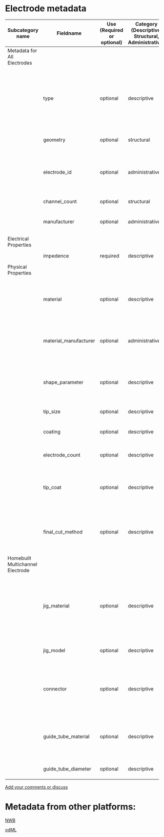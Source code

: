 # Electrode metadata

| Subcategory name | Fieldname | Use (Required or optional) | Category (Descriptive, Structural, Administrative) | General Description | Type |
| -------- | -------- | -------- | -------- | -------- | -------- |
| Metadata for All Electrodes | | | | | |
| | type | optional | descriptive | What type of electrode (ie. sharp, patch, injection, extracellular, multibarrel, mutli-electrode-array, tetrode) | ontology_entry (_Ontology1_, _Ontology2_) |
| | geometry | optional | structural | The geometry of the electrode | prb file |
| | electrode_id | optional | administrative  | A unique identifier for the electrode. Custom ID to differentiate electrodes | string |
| | channel_count | optional | structural | The number of channels | int |
| | manufacturer | optional | administrative | The manufacturer of the electrodes | string |
| Electrical Properties | | | | | |
| | impedence | required | descriptive | Electrode impedence | float |
| Physical Properties | | | | | |
| | material | optional | descriptive | The material the electrodes are made of (ie carbon fiber, glass, nichrome) | string |
| | material_manufacturer | optional | administrative | The manufacturer of the wires the electrodes are made of | string |
| | shape_parameter | optional | descriptive | The shape parameters of the electrode. Describes electrode geometry. | array |
| | tip_size | optional | descriptive | Tip size of electrode | float |
| | coating | optional | descriptive | The coating used to insulate the electrodes | string |
| | electrode_count | optional | descriptive | Number of electrodes in an array | int |
| | tip_coat | optional | descriptive | Coating material used to plate electrode tips (e.g. platinum, gold) | string |
| | final_cut_method | optional | descriptive | How the final length of the tetrode was cut (e.g. fire polishing, cold razor, etc) | string |
| Homebuilt Multichannel Electrode | | | | | |
| | jig_material | optional | descriptive | The type of material the electrode jig is made of (ie polyethylene, resin, propriatary printing materials) | string |
| | jig_model | optional | descriptive | A model of the jig in a CAD software | file |
| | connector | optional | descriptive | What sort of connector is used in the electrode (ex. omnetics with model number) | string |
| | guide_tube_material | optional | descriptive | The type of material the electrode guidetube is made of (polyamide, steel, etc) | string |
| | guide_tube_diameter | optional | descriptive | The size of the guide tube | float |

[Add your comments or discuss](https://github.com/VH-Lab/neuroscienceexperimentalmetadata/issues/6)


# Metadata from other platforms:

[NWB](https://github.com/VH-Lab/neuroscienceexperimentalmetadata/blob/master/other_metadata/NWB/electrode.md)

[odML](https://github.com/VH-Lab/neuroscienceexperimentalmetadata/blob/master/other_metadata/odML/electrode.md)



